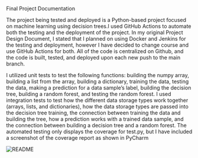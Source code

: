 Final Project Documentation

The project being tested and deployed is a Python-based project focused on machine learning using
decision trees.I used GitHub Actions to automate both the testing and the deployment of the project. In
my original Project Design Document, I stated that I planned on using Docker and Jenkins for the testing
and deployment, however I have decided to change course and use GitHub Actions for both. All of the
code is centralized on Github, and the code is built, tested, and deployed upon each new push to the main
branch.

I utilized unit tests to test the following functions: building the numpy array, building a list from the array,
building a dictionary, training the data, testing the data, making a prediction for a data sample’s label,
building the decision tree, building a random forest, and testing the random forest. I used integration tests
to test how the different data storage types work together (arrays, lists, and dictionaries), how the data
storage types are passed into the decision tree training, the connection between training the data and
building the tree, how a prediction works with a trained data sample, and the connection between building
a decision tree and a random forest. The automated testing only displays the coverage for test.py, but I
have included a screenshot of the coverage report as shown in PyCharm

![README](https://user-images.githubusercontent.com/80922081/235816639-37d8b556-e686-4de5-8f50-88459d326eaf.png)

